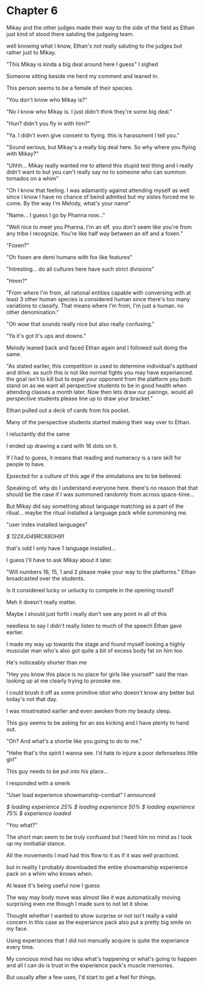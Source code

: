 # Chapter 6

Mikay and the other judges made their way to the side of the field as Ethan just kind of stood there saluting the judgeing team.

well knowing what I know, Ethan's not really saluting to the judges but rather just to Mikay.

"This Mikay is kinda a big deal around here I guess" I sighed

Someone sitting beside me herd my comment and leaned in.

This person seems to be a female of their species.

"You don't know who Mikay is?"

"No I know who Mikay is. I just didn't think they're some big deal."

"Hun? didn't you fly in with him?"

"Ya. I didn't even give consent to flying. this is harassment I tell you." 

"Sound serious, but Mikay's a really big deal here. So why where you flying with Mikay?"

"Uhhh... Mikay really wanted me to attend this stupid test thing and I really didn't want to but you can't really say no to someone who can summon tornados on a whim"

"Oh I know that feeling. I was adamantly against attending myself as well since I know I have no chance of beind admited but my sistes forced me to come. By the way I'm Melody, what's your name"

"Name... I guess I go by Phanna now..."

"Well nice to meet you Phanna. I'm an elf. you don't seem like you're from any tribe I recognize. You're like half way between an elf and a foxen."

"Foxen?"

"Oh foxen are demi humans with fox like features"

"Intresting... do all cultures here have such strict divisions"

"Hmm?"

"From where I'm from, all rational entities capable with conversing with at least 3 other human species is considered human since there's too many variations to classify. That means where I'm from, I'm just a human. no other denomination."

"Oh wow that sounds really nice but also really confusing."

"Ya it's got it's ups and downs."

Melody leaned back and faced Ethan again and I followed suit doing the same.

"As stated earlier, this competition is used to determine individual's aptitued and drive. as such this is not like normal fights you may have experianced. the goal isn't to kill but to expel your opponent from the platform you both stand on as we want all perspective students to be in good health when attending classes a month later. Now then lets draw our pairings. would all perspective students please line up to draw your bracket."

Ethan pulled out a deck of cards from his pocket. 

Many of the perspective students started making their way over to Ethan.

I reluctantly did the same 

I ended up drawing a card with 16 dots on it.

If I had to guess, it means that reading and numeracy is a rare skill for people to have. 

Epxected for a culture of this age if the simulations are to be believed. 

Speaking of. why do I understand everyone here. there's no reason that that should be the case if I was summoned randomly from across space-time...

But Mikay did say something about language matching as a part of the ritual... maybe the ritual installed a language pack while summoning me.

"user index installed languages"

_$ 122XJ049RC88OH91_

that's odd I only have 1 language installed... 

I guess I'll have to ask Mikay about it later. 

"Will numbers 16, 15, 1 and 2 please make your way to the platforms." Ethan broadcasted over the students. 

Is it considered lucky or unlucky to compete in the opening round?

Meh it doesn't really matter.

Maybe I should just forfit i really don't see any point in all of this

needless to say I didn't really listen to much of the speech Ethan gave earlier. 

I made my way up towards the stage and found myself looking a highly muscular man who's also got quite a bit of excess body fat on him too. 

He's noticeably shorter than me

"Hey you know this place is no place for girls like yourself" said the man looking up at me clearly trying to provoke me. 

I could brush it off as some primitive idiot who doesn't know any better but today's not that day. 

I was misstreated earlier and even awoken from my beauty sleep. 

This guy seems to be asking for an ass kicking and I have plenty to hand out.

"Oh? And what's a shortie like you going to do to me."

"Hehe that's the spirit I wanna see. I'd hate to injure a poor defenseless little girl"

This guy needs to be put into his place...

I responded with a smerk 

"User load experience showmanship-combat" I announced

_$ loading experience 25%_
_$ loading experience 50%_
_$ loading experience 75%_
_$ experience loaded_

"You what?"

The short man seem to be truly confused but I heed him no mind as I took up my innitiatial stance.

All the movements I mad had this flow to it as if it was well practiced.

but in reality I probably downloaded the entire showmanship experience pack on a whim who knows when.

At lease it's being useful now I guess

The way may body move was almost like it was automatically moving surprising even me though I made sure to not let it show. 

Thought whether I wanted to show surprise or not isn't really a valid concern in this case as the experiance pack also put a pretty big smile on my face.

Using experiances that I did not manually acquire is quite the experiance every time. 

My concious mind has no idea what's happening or what's going to happen and all I can do is trust in the experience pack's muscle memories.

But usually after a few uses, I'd start to get a feel for things. 
